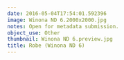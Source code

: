 ```yaml
---
date: 2016-05-04T17:54:01.592396
image: Winona ND 6.2000x2000.jpg
notes: Open for metadata submission.
object_use: Other
thumbnail: Winona ND 6.preview.jpg
title: Robe (Winona ND 6)
---
```


